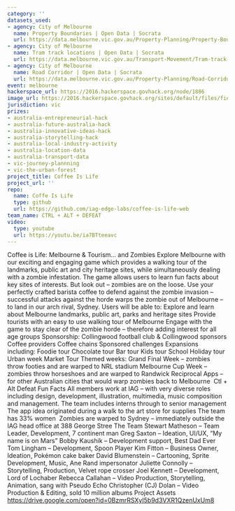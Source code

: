 ```yaml
---
category: ''
datasets_used:
- agency: City of Melbourne
  name: Property Boundaries | Open Data | Socrata
  url: https://data.melbourne.vic.gov.au/Property-Planning/Property-Boundaries/e56b-j9mj
- agency: City of Melbourne
  name: Tram track locations | Open Data | Socrata
  url: https://data.melbourne.vic.gov.au/Transport-Movement/Tram-track-locations/wqka-kyhz
- agency: City of Melbourne
  name: Road Corridor | Open Data | Socrata
  url: https://data.melbourne.vic.gov.au/Property-Planning/Road-Corridor/9mdh-8yau
event: melbourne
hackerspace_url: https://2016.hackerspace.govhack.org/node/1886
image_url: https://2016.hackerspace.govhack.org/sites/default/files/field/image/ctrl-alt-defeat_4.jpg
jurisdiction: vic
prizes:
- australia-entrepreneurial-hack
- australia-future-australia-hack
- australia-innovative-ideas-hack
- australia-storytelling-hack
- australia-local-industry-activity
- australia-location-data
- australia-transport-data
- vic-journey-plannning
- vic-the-urban-forest
project_title: Coffee Is Life
project_url: ''
repo:
  name: Coffe Is Life
  type: github
  url: https://github.com/iag-edge-labs/coffee-is-life-web
team_name: CTRL + ALT + DEFEAT
video:
  type: youtube
  url: https://youtu.be/ia7BTteeavc
---
```


Coffee is Life: Melbourne & Tourism… and Zombies
Explore Melbourne with our exciting and engaging game which provides a walking tour of the landmarks, public art and city heritage sites, while simultaneously dealing with a zombie infestation.
The game allows users to learn fun facts about key sites of interests. But look out – zombies are on the loose. Use your perfectly crafted barista coffee to defend against the zombie invasion – successful attacks against the horde warps the zombie out of Melbourne – to land in our arch rival, Sydney.
Users will be able to:
Explore and learn about Melbourne landmarks, public art, parks and heritage sites
Provide tourists with an easy to use walking tour of Melbourne
Engage with the game to stay clear of the zombie horde – therefore adding interest for all age groups
Sponsorship:
Collingwood football club & Collingwood sponsors
Coffee providers
Coffee chains
Sponsored challenges
Expansions including:
Foodie tour
Chocolate tour
Bar tour
Kids tour
School Holiday tour
Urban week
Market Tour
Themed weeks:
Grand Final Week – zombies throw footies and are warped to NRL stadium
Melbourne Cup Week – zombies throw horseshoes and are warped to Randwick
Reciprocal Apps – for other Australian cities that would warp zombies back to Melbourne 
Ctl + Alt Defeat Fun Facts
All members work at IAG – with very diverse roles including design, development, illustration, multimedia, music composition and management.
The team includes interns through to senior management
The app idea originated during a walk to the art store for supplies
The team has 33% women 
Zombies are warped to Sydney – immediately outside the IAG head office at 388 George Stree
The Team
Stewart Matheson – Team Leader, Development, 7 continent man
Greg Saxton – Ideation, UI/UX, “My name is on Mars”
Bobby Kaushik – Development support, Best Dad Ever
Tom Lingham – Development, Spoon Player
Kim Fitton – Business Owner, Ideation, Pokémon cake baker
David Blumenstein – Cartooning, Sprite Development, Music, Ane Rand impersonator
Juliette Connolly – Storytelling, Production, Velvet rope crosser
Joel Kennett – Development, Lord of Lochaber
Rebecca Callahan – Video Production, Storytelling, Animation, sang with Pseudo Echo
Christopher (CJ) Dolan – Video Production & Editing, sold 10 million albums
Project Assets 
https://drive.google.com/open?id=0BzmrRSXyI5b9d3VXR1QzenUxUm8